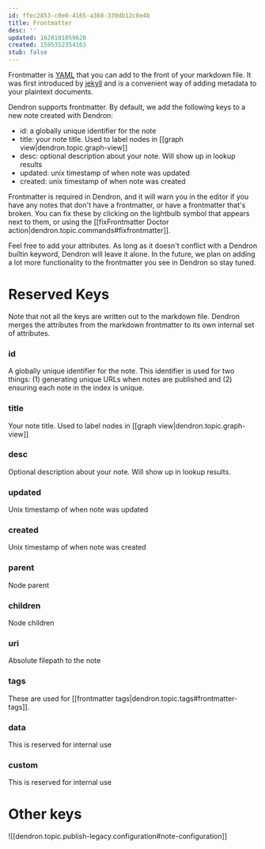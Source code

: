 ```yaml
---
id: ffec2853-c0e0-4165-a368-339db12c8e4b
title: Frontmatter
desc: ''
updated: 1628101059620
created: 1595352354163
stub: false
---
```


Frontmatter is [YAML](https://yaml.org/) that you can add to the front of your markdown file. It was first introduced by [jekyll](https://jekyllrb.com/docs/front-matter/) and is a convenient way of adding metadata to your plaintext documents.

Dendron supports frontmatter. By default, we add the following keys to a new note created with Dendron:

-   id: a globally unique identifier for the note
-   title: your note title. Used to label nodes in [[graph view|dendron.topic.graph-view]]
-   desc: optional description about your note. Will show up in lookup results
-   updated: unix timestamp of when note was updated
-   created: unix timestamp of when note was created

Frontmatter is required in Dendron, and it will warn you in the editor if you
have any notes that don't have a frontmatter, or have a frontmatter that's
broken. You can fix these by clicking on the lightbulb symbol that appears next to them, or using the [[fixFrontmatter Doctor action|dendron.topic.commands#fixfrontmatter]].

Feel free to add your attributes. As long as it doesn't conflict with a Dendron builtin keyword, Dendron will leave it alone. In the future, we plan on adding a lot more functionality to the frontmatter you see in Dendron so stay tuned.

# Reserved Keys

Note that not all the keys are written out to the markdown file. Dendron merges the attributes from the markdown frontmatter to its own internal set of attributes.

### id

A globally unique identifier for the note. This identifier is used for two things: (1) generating unique URLs when notes are published and (2) ensuring each note in the index is unique.

### title

Your note title. Used to label nodes in [[graph view|dendron.topic.graph-view]]

### desc

Optional description about your note. Will show up in lookup results.

### updated

Unix timestamp of when note was updated

### created

Unix timestamp of when note was created

### parent

Node parent

### children

Node children

### uri

Absolute filepath to the note

### tags

These are used for [[frontmatter tags|dendron.topic.tags#frontmatter-tags]].

### data

This is reserved for internal use

### custom

This is reserved for internal use

# Other keys

![[dendron.topic.publish-legacy.configuration#note-configuration]]
